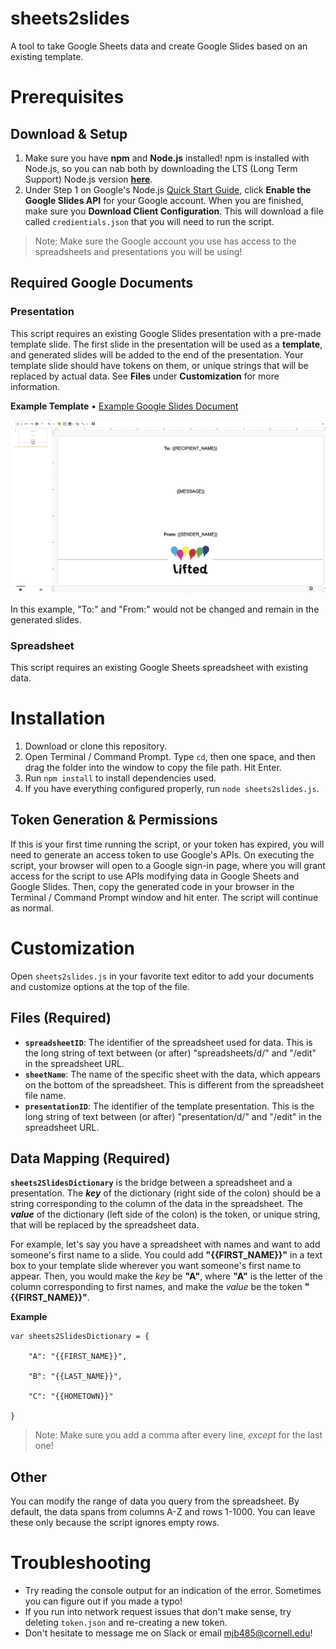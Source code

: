# sheets2slides
A tool to take Google Sheets data and create Google Slides based on an existing template.

# Prerequisites

## Download & Setup

1. Make sure you have **npm** and **Node.js** installed! npm is installed with Node.js, so you can nab both by downloading the LTS (Long Term Support) Node.js version [**here**](https://nodejs.org/en/).
2. Under Step 1 on Google's Node.js [Quick Start Guide](https://developers.google.com/slides/quickstart/nodejs), click **Enable the Google Slides API** for your Google account. When you are finished, make sure you **Download Client Configuration**. This will download a file called `credientials.json` that you will need to run the script.

>Note: Make sure the Google account you use has access to the spreadsheets and presentations you will be using!

## Required Google Documents

### Presentation

This script requires an existing Google Slides presentation with a pre-made template slide. The first slide in the presentation will be used as a **template**, and generated slides will be added to the end of the presentation. Your template slide should have tokens on them, or unique strings that will be replaced by actual data. See **Files** under **Customization** for more information.

**Example Template** • [Example Google Slides Document](https://docs.google.com/presentation/d/1WecOJ0-4SowO9R2hyPH8DHO8kf6vzm8X7hH_pN4IEPM/edit?usp=sharing)

![Template Slide Example](template-example.png)

In this example, "To:" and "From:" would not be changed and remain in the generated slides.

### Spreadsheet

This script requires an existing Google Sheets spreadsheet with existing data.

# Installation

1. Download or clone this repository.
2. Open Terminal / Command Prompt. Type `cd`, then one space, and then drag the folder into the window to copy the file path. Hit Enter.
3. Run `npm install` to install dependencies used.
4. If you have everything configured properly, run `node sheets2slides.js`.

## Token Generation & Permissions

If this is your first time running the script, or your token has expired, you will need to generate an access token to use Google's APIs. On executing the script, your browser will open to a Google sign-in page, where you will grant access for the script to use APIs modifying data in Google Sheets and Google Slides. Then, copy the generated code in your browser in the Terminal / Command Prompt window and hit enter. The script will continue as normal.

# Customization

Open `sheets2slides.js` in your favorite text editor to add your documents and customize options at the top of the file.

## Files (Required)

- **`spreadsheetID`**: The identifier of the spreadsheet used for data. This is the long string of text between (or after) "spreadsheets/d/" and "/edit" in the spreadsheet URL.
- **`sheetName`**: The name of the specific sheet with the data, which appears on the bottom of the spreadsheet. This is different from the spreadsheet file name.
- **`presentationID`**: The identifier of the template presentation. This is the long string of text between (or after) "presentation/d/" and "/edit" in the spreadsheet URL.

## Data Mapping (Required)

**`sheets2SlidesDictionary`** is the bridge between a spreadsheet and a presentation. The ***key*** of the dictionary (right side of the colon) should be a string corresponding to the column of the data in the spreadsheet. The ***value*** of the dictionary (left side of the colon) is the token, or unique string, that will be replaced by the spreadsheet data. 

For example, let's say you have a spreadsheet with names and want to add someone's first name to a slide. You could add **"{{FIRST_NAME}}"** in a text box to your template slide wherever you want someone's first name to appear. Then, you would make the *key* be **"A"**, where **"A"** is the letter of the column corresponding to first names, and make the *value* be the token **"{{FIRST_NAME}}"**.

**Example**
```
var sheets2SlidesDictionary = {

    "A": "{{FIRST_NAME}}",

    "B": "{{LAST_NAME}}",

    "C": "{{HOMETOWN}}"
    
}
```

>Note: Make sure you add a comma after every line, *except* for the last one!

## Other

You can modify the range of data you query from the spreadsheet. By default, the data spans from columns A-Z and rows 1-1000. You can leave these only because the script ignores empty rows.

# Troubleshooting

- Try reading the console output for an indication of the error. Sometimes you can figure out if you made a typo!
- If you run into network request issues that don't make sense, try deleting `token.json` and re-creating a new token.
- Don't hesitate to message me on Slack or email mjb485@cornell.edu!

